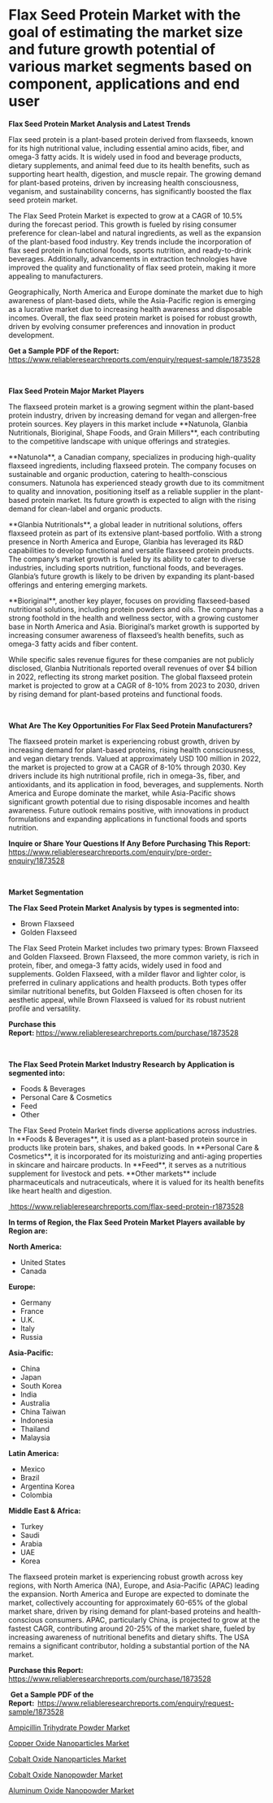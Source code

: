 <p><h1>Flax Seed Protein Market with the goal of estimating the market size and future growth potential of various market segments based on component, applications and end user</h1></p><p><strong>Flax Seed Protein Market Analysis and Latest Trends</strong></p>
<p><p>Flax seed protein is a plant-based protein derived from flaxseeds, known for its high nutritional value, including essential amino acids, fiber, and omega-3 fatty acids. It is widely used in food and beverage products, dietary supplements, and animal feed due to its health benefits, such as supporting heart health, digestion, and muscle repair. The growing demand for plant-based proteins, driven by increasing health consciousness, veganism, and sustainability concerns, has significantly boosted the flax seed protein market.</p><p>The Flax Seed Protein Market is expected to grow at a CAGR of 10.5% during the forecast period. This growth is fueled by rising consumer preference for clean-label and natural ingredients, as well as the expansion of the plant-based food industry. Key trends include the incorporation of flax seed protein in functional foods, sports nutrition, and ready-to-drink beverages. Additionally, advancements in extraction technologies have improved the quality and functionality of flax seed protein, making it more appealing to manufacturers.</p><p>Geographically, North America and Europe dominate the market due to high awareness of plant-based diets, while the Asia-Pacific region is emerging as a lucrative market due to increasing health awareness and disposable incomes. Overall, the flax seed protein market is poised for robust growth, driven by evolving consumer preferences and innovation in product development.</p></p>
<p><strong>Get a Sample PDF of the Report:&nbsp;</strong> <a href="https://www.reliableresearchreports.com/enquiry/request-sample/1873528?utm_campaign=102&utm_medium=2&utm_source=Github&utm_content=ia&utm_term=25012025&utm_id=flax-seed-protein">https://www.reliableresearchreports.com/enquiry/request-sample/1873528</a></p>
<p>&nbsp;</p>
<p><strong>Flax Seed Protein Major Market Players</strong></p>
<p><p>The flaxseed protein market is a growing segment within the plant-based protein industry, driven by increasing demand for vegan and allergen-free protein sources. Key players in this market include **Natunola, Glanbia Nutritionals, Bioriginal, Shape Foods, and Grain Millers**, each contributing to the competitive landscape with unique offerings and strategies.</p><p>**Natunola**, a Canadian company, specializes in producing high-quality flaxseed ingredients, including flaxseed protein. The company focuses on sustainable and organic production, catering to health-conscious consumers. Natunola has experienced steady growth due to its commitment to quality and innovation, positioning itself as a reliable supplier in the plant-based protein market. Its future growth is expected to align with the rising demand for clean-label and organic products.</p><p>**Glanbia Nutritionals**, a global leader in nutritional solutions, offers flaxseed protein as part of its extensive plant-based portfolio. With a strong presence in North America and Europe, Glanbia has leveraged its R&D capabilities to develop functional and versatile flaxseed protein products. The company’s market growth is fueled by its ability to cater to diverse industries, including sports nutrition, functional foods, and beverages. Glanbia’s future growth is likely to be driven by expanding its plant-based offerings and entering emerging markets.</p><p>**Bioriginal**, another key player, focuses on providing flaxseed-based nutritional solutions, including protein powders and oils. The company has a strong foothold in the health and wellness sector, with a growing customer base in North America and Asia. Bioriginal’s market growth is supported by increasing consumer awareness of flaxseed’s health benefits, such as omega-3 fatty acids and fiber content.</p><p>While specific sales revenue figures for these companies are not publicly disclosed, Glanbia Nutritionals reported overall revenues of over $4 billion in 2022, reflecting its strong market position. The global flaxseed protein market is projected to grow at a CAGR of 8-10% from 2023 to 2030, driven by rising demand for plant-based proteins and functional foods.</p></p>
<p>&nbsp;</p>
<p><strong>What Are The Key Opportunities For Flax Seed Protein Manufacturers?</strong></p>
<p><p>The flaxseed protein market is experiencing robust growth, driven by increasing demand for plant-based proteins, rising health consciousness, and vegan dietary trends. Valued at approximately USD 100 million in 2022, the market is projected to grow at a CAGR of 8-10% through 2030. Key drivers include its high nutritional profile, rich in omega-3s, fiber, and antioxidants, and its application in food, beverages, and supplements. North America and Europe dominate the market, while Asia-Pacific shows significant growth potential due to rising disposable incomes and health awareness. Future outlook remains positive, with innovations in product formulations and expanding applications in functional foods and sports nutrition.</p></p>
<p><strong>Inquire or Share Your Questions If Any Before Purchasing This Report:</strong> <a href="https://www.reliableresearchreports.com/enquiry/pre-order-enquiry/1873528?utm_campaign=102&utm_medium=2&utm_source=Github&utm_content=ia&utm_term=25012025&utm_id=flax-seed-protein">https://www.reliableresearchreports.com/enquiry/pre-order-enquiry/1873528</a></p>
<p>&nbsp;</p>
<p><strong>Market Segmentation</strong></p>
<p><strong>The Flax Seed Protein Market Analysis by types is segmented into:</strong></p>
<p><ul><li>Brown Flaxseed</li><li>Golden Flaxseed</li></ul></p>
<p><p>The Flax Seed Protein Market includes two primary types: Brown Flaxseed and Golden Flaxseed. Brown Flaxseed, the more common variety, is rich in protein, fiber, and omega-3 fatty acids, widely used in food and supplements. Golden Flaxseed, with a milder flavor and lighter color, is preferred in culinary applications and health products. Both types offer similar nutritional benefits, but Golden Flaxseed is often chosen for its aesthetic appeal, while Brown Flaxseed is valued for its robust nutrient profile and versatility.</p></p>
<p><strong>Purchase this Report:&nbsp;</strong><a href="https://www.reliableresearchreports.com/purchase/1873528?utm_campaign=102&utm_medium=2&utm_source=Github&utm_content=ia&utm_term=25012025&utm_id=flax-seed-protein">https://www.reliableresearchreports.com/purchase/1873528</a></p>
<p>&nbsp;</p>
<p><strong>The Flax Seed Protein Market Industry Research by Application is segmented into:</strong></p>
<p><ul><li>Foods & Beverages</li><li>Personal Care & Cosmetics</li><li>Feed</li><li>Other</li></ul></p>
<p><p>The Flax Seed Protein Market finds diverse applications across industries. In **Foods & Beverages**, it is used as a plant-based protein source in products like protein bars, shakes, and baked goods. In **Personal Care & Cosmetics**, it is incorporated for its moisturizing and anti-aging properties in skincare and haircare products. In **Feed**, it serves as a nutritious supplement for livestock and pets. **Other markets** include pharmaceuticals and nutraceuticals, where it is valued for its health benefits like heart health and digestion.</p></p>
<p><a href="https://www.reliableresearchreports.com/flax-seed-protein-r1873528?utm_campaign=102&utm_medium=2&utm_source=Github&utm_content=ia&utm_term=25012025&utm_id=flax-seed-protein">&nbsp;https://www.reliableresearchreports.com/flax-seed-protein-r1873528</a></p>
<p><strong>In terms of Region, the Flax Seed Protein Market Players available by Region are:</strong></p>
<p>
    <p> <strong> North America: </strong>
        <ul>
            <li>United States</li>
            <li>Canada</li>
        </ul>
        </p> 
    <p> <strong> Europe: </strong>
        <ul>
            <li>Germany</li>
            <li>France</li>
            <li>U.K.</li>
            <li>Italy</li>
            <li>Russia</li>
        </ul>
        </p> 
    <p> <strong> Asia-Pacific: </strong>
        <ul>
            <li>China</li>
            <li>Japan</li>
            <li>South Korea</li>
            <li>India</li>
            <li>Australia</li>
            <li>China Taiwan</li>
            <li>Indonesia</li>
            <li>Thailand</li>
            <li>Malaysia</li>
        </ul>
        </p> 
    <p> <strong> Latin America: </strong>
        <ul>
            <li>Mexico</li>
            <li>Brazil</li>
            <li>Argentina Korea</li>
            <li>Colombia</li>
        </ul>
        </p> 
    <p> <strong> Middle East & Africa: </strong>
        <ul>
            <li>Turkey</li>
            <li>Saudi</li>
            <li>Arabia</li>
            <li>UAE</li>
            <li>Korea</li>
        </ul>
    </p>
    </p>
<p><p>The flaxseed protein market is experiencing robust growth across key regions, with North America (NA), Europe, and Asia-Pacific (APAC) leading the expansion. North America and Europe are expected to dominate the market, collectively accounting for approximately 60-65% of the global market share, driven by rising demand for plant-based proteins and health-conscious consumers. APAC, particularly China, is projected to grow at the fastest CAGR, contributing around 20-25% of the market share, fueled by increasing awareness of nutritional benefits and dietary shifts. The USA remains a significant contributor, holding a substantial portion of the NA market.</p></p>
<p><strong>Purchase this Report: </strong><a href="https://www.reliableresearchreports.com/purchase/1873528?utm_campaign=102&utm_medium=2&utm_source=Github&utm_content=ia&utm_term=25012025&utm_id=flax-seed-protein">https://www.reliableresearchreports.com/purchase/1873528</a></p>
<p>&nbsp;<strong>Get a Sample PDF of the Report:&nbsp;&nbsp;</strong><a href="https://www.reliableresearchreports.com/enquiry/request-sample/1873528?utm_campaign=102&utm_medium=2&utm_source=Github&utm_content=ia&utm_term=25012025&utm_id=flax-seed-protein">https://www.reliableresearchreports.com/enquiry/request-sample/1873528</a></p>
<p><strong></strong></p>
<p><p><a href="https://github.com/nafidurii/Market-Research-Report-List-1/blob/main/ampicillin-trihydrate-powder-market.md?utm_campaign=102&utm_medium=2&utm_source=Github&utm_content=ia&utm_term=25012025&utm_id=flax-seed-protein">Ampicillin Trihydrate Powder Market</a></p><p><a href="https://github.com/gerlttameka883615/Market-Research-Report-List-1/blob/main/copper-oxide-nanoparticles-market.md?utm_campaign=102&utm_medium=2&utm_source=Github&utm_content=ia&utm_term=25012025&utm_id=flax-seed-protein">Copper Oxide Nanoparticles Market</a></p><p><a href="https://github.com/pearlinewhite4692/Market-Research-Report-List-1/blob/main/cobalt-oxide-nanoparticles-market.md?utm_campaign=102&utm_medium=2&utm_source=Github&utm_content=ia&utm_term=25012025&utm_id=flax-seed-protein">Cobalt Oxide Nanoparticles Market</a></p><p><a href="https://github.com/hillsmyung726/Market-Research-Report-List-1/blob/main/cobalt-oxide-nanopowder-market.md?utm_campaign=102&utm_medium=2&utm_source=Github&utm_content=ia&utm_term=25012025&utm_id=flax-seed-protein">Cobalt Oxide Nanopowder Market</a></p><p><a href="https://github.com/NargisHussain75/Market-Research-Report-List-1/blob/main/aluminum-oxide-nanopowder-market.md?utm_campaign=102&utm_medium=2&utm_source=Github&utm_content=ia&utm_term=25012025&utm_id=flax-seed-protein">Aluminum Oxide Nanopowder Market</a></p></p>